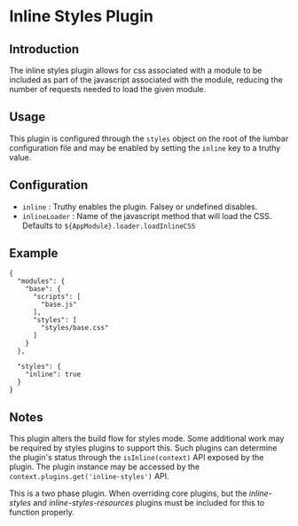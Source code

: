 # Inline Styles Plugin #

## Introduction ##

The inline styles plugin allows for css associated with a module to be included as part of the javascript
associated with the module, reducing the number of requests needed to load the given module.

## Usage ##

This plugin is configured through the `styles` object on the root of the lumbar configuration file and
may be enabled by setting the `inline` key to a truthy value.

## Configuration ##

  * `inline` : Truthy enables the plugin. Falsey or undefined disables.
  * `inlineLoader` : Name of the javascript method that will load the CSS. Defaults to `${AppModule}.loader.loadInlineCSS`

## Example ##

    {
      "modules": {
        "base": {
          "scripts": [
            "base.js"
          ],
          "styles": [
            "styles/base.css"
          ]
        }
      },

      "styles": {
        "inline": true
      }
    }

## Notes ##

This plugin alters the build flow for styles mode. Some additional work may be required by styles plugins
to support this. Such plugins can determine the plugin's status through the `isInline(context)` API exposed
by the plugin. The plugin instance may be accessed by the `context.plugins.get('inline-styles')` API.

This is a two phase plugin. When overriding core plugins, but the *inline-styles* and *inline-styles-resources*
plugins must be included for this to function properly.
